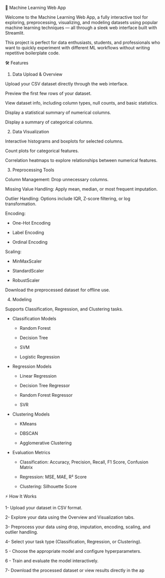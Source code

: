 🤖 Machine Learning Web App

Welcome to the Machine Learning Web App, a fully interactive tool for exploring, preprocessing, visualizing, and modeling datasets using popular machine learning techniques — all through a sleek web interface built with Streamlit.

This project is perfect for data enthusiasts, students, and professionals who want to quickly experiment with different ML workflows without writing repetitive boilerplate code.

🛠️ Features
1. Data Upload & Overview

Upload your CSV dataset directly through the web interface.

Preview the first few rows of your dataset.

View dataset info, including column types, null counts, and basic statistics.

Display a statistical summary of numerical columns.

Display a summary of categorical columns.

2. Data Visualization

Interactive histograms and boxplots for selected columns.

Count plots for categorical features.

Correlation heatmaps to explore relationships between numerical features.

3. Preprocessing Tools

Column Management: Drop unnecessary columns.

Missing Value Handling: Apply mean, median, or most frequent imputation.

Outlier Handling: Options include IQR, Z-score filtering, or log transformation.

Encoding:

  -  One-Hot Encoding
  
  - Label Encoding
  
  - Ordinal Encoding

Scaling:

 - MinMaxScaler
  
 - StandardScaler
  
 - RobustScaler

Download the preprocessed dataset for offline use.

4. Modeling

Supports Classification, Regression, and Clustering tasks.

* Classification Models

  - Random Forest
  
  - Decision Tree
  
  - SVM
  
  - Logistic Regression

* Regression Models

  - Linear Regression
  
  - Decision Tree Regressor
  
  - Random Forest Regressor
  
  - SVR

* Clustering Models

  - KMeans
  
  - DBSCAN
  
  - Agglomerative Clustering

* Evaluation Metrics

  - Classification: Accuracy, Precision, Recall, F1 Score, Confusion Matrix

  - Regression: MSE, MAE, R² Score

  - Clustering: Silhouette Score

⚡ How It Works

1- Upload your dataset in CSV format.

2- Explore your data using the Overview and Visualization tabs.

3- Preprocess your data using drop, imputation, encoding, scaling, and outlier handling.

4- Select your task type (Classification, Regression, or Clustering).

5 - Choose the appropriate model and configure hyperparameters.

6 - Train and evaluate the model interactively.

7- Download the processed dataset or view results directly in the ap
